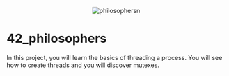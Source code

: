 <div align="center">

![philosophersn](https://github.com/carlosrocha-dev/42_philosophers/assets/3737837/f1851fb8-eeef-4683-8041-4f0a0ea56fcb)

</div>

# 42_philosophers
In this project, you will learn the basics of threading a process. You will see how to create threads and you will discover mutexes.
